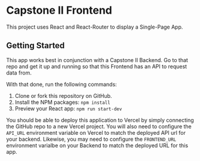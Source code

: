 # Capstone II Frontend

This project uses React and React-Router to display a Single-Page App.

## Getting Started

This app works best in conjunction with a Capstone II Backend. Go to that repo and get it up and running so that this Frontend has an API to request data from.

With that done, run the following commands:

1. Clone or fork this repository on GitHub.
2. Install the NPM packages: `npm install`
3. Preview your React app: `npm run start-dev`

You should be able to deploy this application to Vercel by simply connecting the GitHub repo to a new Vercel project. You will also need to configure the `API_URL` environment variable on Vercel to match the deployed API url for your backend. Likewise, you may need to configure the `FRONTEND_URL` environment varialbe on your Backend to match the deployed URL for this app.
